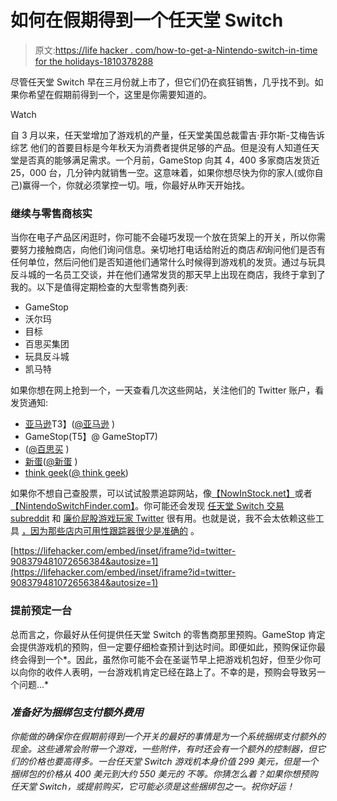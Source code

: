 # 如何在假期得到一个任天堂 Switch

> 原文:[https://life hacker . com/how-to-get-a-Nintendo-switch-in-time for the holidays-1810378288](https://lifehacker.com/how-to-get-a-nintendo-switch-in-time-for-the-holidays-1810378288)

尽管任天堂 Switch 早在三月份就上市了，但它们仍在疯狂销售，几乎找不到。如果你希望在假期前得到一个，这里是你需要知道的。

Watch

自 3 月以来，任天堂增加了游戏机的产量，任天堂美国总裁雷吉·菲尔斯-艾梅告诉综艺 他们的首要目标是今年秋天为消费者提供足够的产品。但是没有人知道任天堂是否真的能够满足需求。一个月前，GameStop 向其 4，400 多家商店发货近 25，000 台，几分钟内就销售一空。这意味着，如果你想尽快为你的家人(或你自己)赢得一个，你就必须掌控一切。哦，你最好从昨天开始找。

### **继续与零售商核实**

当你在电子产品区闲逛时，你可能不会碰巧发现一个放在货架上的开关，所以你需要努力接触商店，向他们询问信息。亲切地打电话给附近的商店*和*询问他们是否有任何单位，然后问他们是否知道他们通常什么时候得到游戏机的发货。通过与玩具反斗城的一名员工交谈，并在他们通常发货的那天早上出现在商店，我终于拿到了我的。以下是值得定期检查的大型零售商列表:

*   GameStop
*   沃尔玛
*   目标
*   百思买集团
*   玩具反斗城
*   凯马特

如果你想在网上抢到一个，一天查看几次这些网站，关注他们的 Twitter 账户，看发货通知:

*   [亚马逊](https://www.amazon.com/?asc_campaign=InlineText&asc_refurl=https://lifehacker.com/how-to-get-a-nintendo-switch-in-time-for-the-holidays-1810378288&asc_source=&tag=kinjalifehackerlink-20)T3】([@亚马逊](https://twitter.com/amazondeals) )
*   GameStop(T5】@ GameStopT7)
*   ([@百思买](https://twitter.com/BestBuy) )
*   [新蛋](https://www.newegg.com/)([@新蛋](https://twitter.com/Newegg) )
*   [think geek](https://www.thinkgeek.com/)([@ think geek](https://twitter.com/thinkgeek))

如果你不想自己查股票，可以试试股票追踪网站，像[【NowInStock.net】](http://www.nowinstock.net/videogaming/consoles/nintendoswitch/)或者[【NintendoSwitchFinder.com】](https://www.nintendoswitchfinder.com/)。你可能还会发现 [任天堂 Switch 交易 subreddit](https://www.reddit.com/r/NintendoSwitchDeals/) 和 [廉价屁股游戏玩家 Twitter](https://twitter.com/videogamedeals) 很有用。也就是说，我不会太依赖这些工具 [，因为那些店内可用性跟踪器很少是准确的](https://lifehacker.com/in-store-availability-is-never-accurate-1793728577) 。

 [https://lifehacker.com/embed/inset/iframe?id=twitter-908379481072656384&autosize=1](https://lifehacker.com/embed/inset/iframe?id=twitter-908379481072656384&autosize=1) 

### **提前预定一台**

总而言之，你最好从任何提供任天堂 Switch 的零售商那里预购。GameStop 肯定会提供游戏机的预购，但一定要仔细检查预计到达时间。即便如此，预购保证你最终会得到一个*。因此，虽然你可能不会在圣诞节早上把游戏机包好，但至少你可以向你的收件人表明，一台游戏机肯定已经在路上了。不幸的是，预购会导致另一个问题…*

### ***准备好为捆绑包支付额外费用***

*你能做的确保你在假期前得到一个开关的最好的事情是为一个系统捆绑支付额外的现金。这些通常会附带一个游戏，一些附件，有时还会有一个额外的控制器，但它们的价格也要高得多。一台任天堂 Switch 游戏机本身价值 299 美元，但是一个捆绑包的价格从 400 美元到大约 550 美元的 不等。你猜怎么着？如果你想预购任天堂 Switch，或提前购买，它可能必须是这些捆绑包之一。祝你好运！*